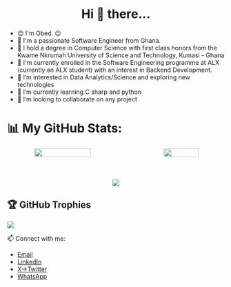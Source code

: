 <div align="center">
<h1>  Hi 👋 there...</h1>
</div>

- 😊 I'm Obed. 😉
- 💞️ I'm a passionate Software Engineer from Ghana.
- 🌱 I hold a degree in Computer Science with first class honors from the Kwame Nkrumah University of Science and Technology, Kumasi - Ghana
- 🌱 I'm currently enrolled in the Software Engineering programme at ALX (currently an ALX student) with an interest in Backend Development.
- 👀 I’m interested in Data Analytics/Science and exploring new technologies
- 🌱 I’m currently learning C sharp and python
- 💞️ I’m looking to collaborate on any project



# 📊 My GitHub Stats:


<div align="center" style="display: flex; justify-content: space-between;">
    <img src="https://github-readme-stats.vercel.app/api?username=lemyjay&theme=highcontrast&show_border=false&include_all_commits=true&count_private=true" width="51%" align="left">
    <img src="https://github-readme-stats.vercel.app/api/top-langs/?username=lemyjay&theme=highcontrast&show_border=false&include_all_commits=true&count_private=true&layout=compact" width="40%" align="right">
  
</div>
<br/> <br/><br/>
<div align="center">
  <img src="https://github-readme-streak-stats.herokuapp.com/?user=lemyjay&theme=highcontrast&show_border=false">
</div>


## 🏆 GitHub Trophies
![](https://github-profile-trophy.vercel.app/?username=lemyjay&theme=radical&no-frame=false&no-bg=false&margin-w=4)


📫 Connect with me:
- <a href="mailto:lemyjay17@gmail.com">Email</a>
- [LinkedIn](https://www.linkedin.com/in/lemyjay/)
- [X->Twitter](https://x.com/lemyjay_)
- [WhatsApp](https://wa.me/+233531376875)





